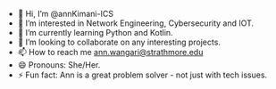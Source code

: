 - 👋 Hi, I’m @annKimani-ICS
- 👀 I’m interested in Network Engineering, Cybersecurity and IOT.
- 🌱 I’m currently learning Python and Kotlin.
- 💞️ I’m looking to collaborate on any interesting projects.
- 📫 How to reach me ann.wangari@strathmore.edu
- 😄 Pronouns: She/Her.
- ⚡ Fun fact: Ann is a great problem solver - not just with tech issues.

<!---
annKimani-ICS/annKimani-ICS is a ✨ special ✨ repository because its `README.md` (this file) appears on your GitHub profile.
You can click the Preview link to take a look at your changes.
--->
